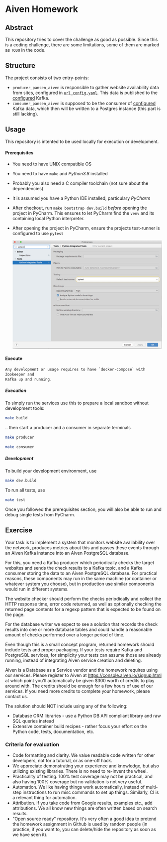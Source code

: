 # Aiven Homework

## Abstract

This repository tries to cover the challenge as good as possible. Since this is a coding challenge, 
there are some limitations, some of them are marked as `TODO` in the code. 

## Structure

The project consists of two entry-points: 

- `producer_pansen_aiven` is responsible to gather website availability data from sites, configured in 
[`url_config.yaml`](./url_config.yaml). This data is published to the [configured](.env.example) Kafka.
- `consumer_pansen_aiven` is supposed to be the consumer of [configured](.env.example) Kafka data, which 
  then will be written to a Postgres instance (this part is still lacking). 


## Usage

This repository is intented to be used locally for execution or development. 

#### Prerequisites

- You need to have UNIX compatible OS
- You need to have `make` and *Python3.8* installed
- Probably you also need a C compiler toolchain (not sure about the dependencies)
- It is assumed you have a Python IDE installed, particulary *PyCharm*
- After checkout, run `make bootstrap dev.build` *before* opening the project in PyCharm. 
  This ensures to let PyCharm find the `venv` and its containing local Python interpreter.
- After opening the project in PyCharm, ensure the projects test-runner is configured to use 
  `pytest`
  
  ![PyCharm Testrunner Configuration](doc/img/PyCharm_Testrunner.jpg)

#### Execute

    Any development or usage requires to have `docker-compose` with Zookeeper and 
    Kafka up and running.

##### Execution

To simply run the services use this to prepare a local sandbox without development tools:

```bash
make build
```

.. then start a producer and a consumer in separate terminals

```bash
make producer
```

```bash
make consumer
```

##### Development

To build your development environment, use

```bash
make dev.build
```

To run all tests, use

```bash
make test
```

Once you followed the prerequisites section, you will also be able to run and debug single tests 
from PyCharm. 


## Exercise

Your task is to implement a system that monitors website availability
over the network, produces metrics about this and passes these events
through an Aiven Kafka instance into an Aiven PostgreSQL database.

For this, you need a Kafka producer which periodically checks the target
websites and sends the check results to a Kafka topic, and a Kafka
consumer storing the data to an Aiven PostgreSQL database. For practical
reasons, these components may run in the same machine (or container or
whatever system you choose), but in production use similar components
would run in different systems.

The website checker should perform the checks periodically and collect
the HTTP response time, error code returned, as well as optionally
checking the returned page contents for a regexp pattern that is
expected to be found on the page.

For the database writer we expect to see a solution that records the
check results into one or more database tables and could handle a
reasonable amount of checks performed over a longer period of time.

Even though this is a small concept program, returned homework should
include tests and proper packaging. If your tests require Kafka and
PostgreSQL services, for simplicity your tests can assume those are
already running, instead of integrating Aiven service creation and
deleting.

Aiven is a Database as a Service vendor and the homework requires using
our services. Please register to Aiven at
<https://console.aiven.io/signup.html> at which point you\'ll
automatically be given \$300 worth of credits to play around with. The
credits should be enough for a few hours of use of our services. If you
need more credits to complete your homework, please contact us.

The solution should NOT include using any of the following:

-   Database ORM libraries - use a Python DB API compliant library and
    raw SQL queries instead
-   Extensive container build recipes - rather focus your effort on the
    Python code, tests, documentation, etc.

### Criteria for evaluation

-   Code formatting and clarity. We value readable code written for
    other developers, not for a tutorial, or as one-off hack.
-   We appreciate demonstrating your experience and knowledge, but also
    utilizing existing libraries. There is no need to re-invent the
    wheel.
-   Practicality of testing. 100% test coverage may not be practical,
    and also having 100% coverage but no validation is not very useful.
-   Automation. We like having things work automatically, instead of
    multi-step instructions to run misc commands to set up things.
    Similarly, CI is a relevant thing for automation.
-   Attribution. If you take code from Google results, examples etc.,
    add attributions. We all know new things are often written based on
    search results.
-   \"Open source ready\" repository. It\'s very often a good idea to
    pretend the homework assignment in Github is used by random people
    (in practice, if you want to, you can delete/hide the repository as
    soon as we have seen it).
